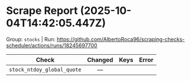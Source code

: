 # Scrape Report (2025-10-04T14:42:05.447Z)

Group: `stocks`  |  Run: https://github.com/AlbertoRoca96/scraping-checks-scheduler/actions/runs/18245697700

| Check | Changed | Keys | Error |
|---|:---:|:--|:--|
| `stock_ntdoy_global_quote` | — |  |  |
